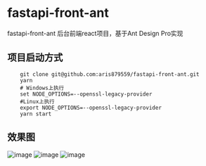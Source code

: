 # fastapi-front-ant
fastapi-front-ant 后台前端react项目，基于Ant Design Pro实现

## 项目启动方式
```shell
    git clone git@github.com:aris879559/fastapi-front-ant.git
    yarn
    # Windows上执行 
    set NODE_OPTIONS=--openssl-legacy-provider
    #Linux上执行
    export NODE_OPTIONS=--openssl-legacy-provider
    yarn start
```
## 效果图
![image](https://github.com/aris879559/fastapi-front-ant/assets/136962305/818a6a84-871c-42e2-8d4b-47c184cfae25)
![image](https://github.com/aris879559/fastapi-front-ant/assets/136962305/23cacb61-09c2-4aed-bd23-f8b99cfc5a91)
![image](https://github.com/aris879559/fastapi-front-ant/assets/136962305/bc5feed1-579b-49dd-b7eb-4fd961974a96)
